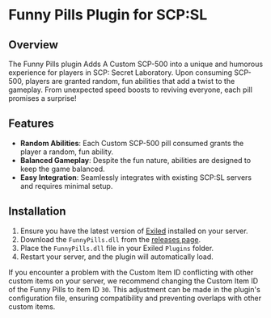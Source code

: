 # Funny Pills Plugin for SCP:SL

## Overview
The Funny Pills plugin Adds A Custom SCP-500 into a unique and humorous experience for players in SCP: Secret Laboratory. Upon consuming SCP-500, players are granted random, fun abilities that add a twist to the gameplay. From unexpected speed boosts to reviving everyone, each pill promises a surprise!

## Features
- **Random Abilities**: Each Custom SCP-500 pill consumed grants the player a random, fun ability.
- **Balanced Gameplay**: Despite the fun nature, abilities are designed to keep the game balanced.
- **Easy Integration**: Seamlessly integrates with existing SCP:SL servers and requires minimal setup.

## Installation
1. Ensure you have the latest version of [Exiled](https://github.com/Exiled-Team/EXILED) installed on your server.
2. Download the `FunnyPills.dll` from the [releases page](#).
3. Place the `FunnyPills.dll` file in your Exiled `Plugins` folder.
4. Restart your server, and the plugin will automatically load.

If you encounter a problem with the Custom Item ID conflicting with other custom items on your server, we recommend changing the Custom Item ID of the Funny Pills to item ID `30`. This adjustment can be made in the plugin's configuration file, ensuring compatibility and preventing overlaps with other custom items.
